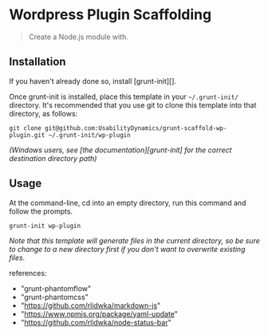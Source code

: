 # Wordpress Plugin Scaffolding

> Create a Node.js module with.

## Installation
If you haven't already done so, install [grunt-init][].

Once grunt-init is installed, place this template in your `~/.grunt-init/` directory. It's recommended that you use git to clone this template into that directory, as follows:

```
git clone git@github.com:UsabilityDynamics/grunt-scaffold-wp-plugin.git ~/.grunt-init/wp-plugin
```

_(Windows users, see [the documentation][grunt-init] for the correct destination directory path)_

## Usage

At the command-line, cd into an empty directory, run this command and follow the prompts.

```
grunt-init wp-plugin
```

_Note that this template will generate files in the current directory, so be sure to change to a new directory first if you don't want to overwrite existing files._


references:
  - "grunt-phantomflow"
  - "grunt-phantomcss"
  - "https://github.com/rlidwka/markdown-js"
  - "https://www.npmjs.org/package/yaml-update"
  - "https://github.com/rlidwka/node-status-bar"
        
